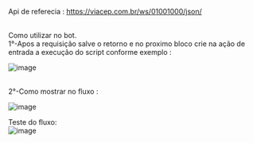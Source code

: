 Api de referecia : https://viacep.com.br/ws/01001000/json/

<br>Como utilizar no bot.<br>
1°-Apos a requisição salve o retorno e no proximo bloco crie na ação de entrada a execução do script conforme exemplo :

![image](https://user-images.githubusercontent.com/18338341/150619257-6c94ec1e-29b1-4491-91a4-1f911e1e35e0.png)

<br>2°-Como mostrar no fluxo :<br>

![image](https://user-images.githubusercontent.com/18338341/150619269-6cf309d4-8207-4095-934e-314b59693565.png)


Teste do fluxo:
<br>![image](https://user-images.githubusercontent.com/18338341/150619278-1fd02b28-c7c2-4f58-afb7-1835932966ca.png)
